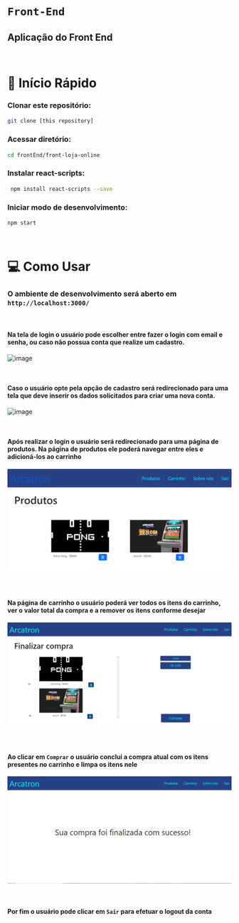 # `Front-End`

## Aplicação do Front End

<br/>

# 🏁 Início Rápido

### Clonar este repositório:

```bash
git clone [this repository]
```

### Acessar diretório:

```bash
cd frontEnd/front-loja-online
```

### Instalar react-scripts:

```bash
 npm install react-scripts --save
```

### Iniciar modo de desenvolvimento:

```bash
npm start
```

<br/>

# 💻 Como Usar

### O ambiente de desenvolvimento será aberto em `http://localhost:3000/`

<br/>

#### Na tela de login o usuário pode escolher entre fazer o login com email e senha, ou caso não possua conta que realize um cadastro.

![image](https://github.com/IMT-ArcaTron/ProjetoLojaOnline/assets/100366691/b0f6f860-6a5e-4a8b-86d8-3be0605ed9f7)

<br/>

#### Caso o usuário opte pela opção de cadastro será redirecionado para uma tela que deve inserir os dados solicitados para criar uma nova conta.

![image](https://github.com/IMT-ArcaTron/ProjetoLojaOnline/assets/100366691/c4539278-bbd8-492e-b44b-5dbca54708e6)

<br/>

#### Após realizar o login o usuário será redirecionado para uma página de produtos. Na página de produtos ele poderá navegar entre eles e adicioná-los ao carrinho
![image](produtos.png)

<br/>

#### Na página de carrinho o usuário poderá ver todos os itens do carrinho, ver o valor total da compra e a remover os itens conforme desejar
![image](carrinho.png)

<br/>

#### Ao clicar em `Comprar` o usuário conclui a compra atual com os itens presentes no carrinho e limpa os itens nele
![Alt text](comprafinalizada.png)

<br/>

#### Por fim o usuário pode clicar em `Sair` para efetuar o logout da conta